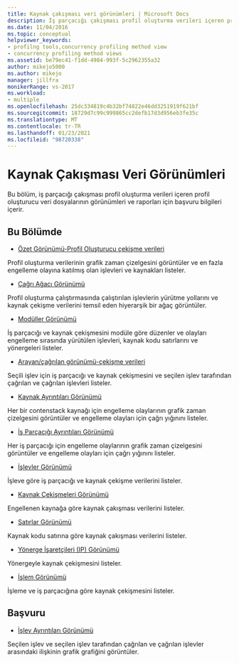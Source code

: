 ```yaml
---
title: Kaynak çakışması veri görünümleri | Microsoft Docs
description: İş parçacığı çakışması profil oluşturma verileri içeren profil oluşturucu veri dosyalarının görünümleri ve raporları için başvuru bilgileri hakkında bilgi edinin.
ms.date: 11/04/2016
ms.topic: conceptual
helpviewer_keywords:
- profilng tools,concurrency profiling method view
- concurrency profiling method views
ms.assetid: be79ec41-f1dd-4984-993f-5c2962355a32
author: mikejo5000
ms.author: mikejo
manager: jillfra
monikerRange: vs-2017
ms.workload:
- multiple
ms.openlocfilehash: 25dc334819c4b32bf74822e46dd3251919f621bf
ms.sourcegitcommit: 18729d7c99c999865cc2defb17d3d956eb3fe35c
ms.translationtype: MT
ms.contentlocale: tr-TR
ms.lasthandoff: 01/23/2021
ms.locfileid: "98720338"
---
```

# <a name="resource-contention-data-views"></a>Kaynak Çakışması Veri Görünümleri
Bu bölüm, iş parçacığı çakışması profil oluşturma verileri içeren profil oluşturucu veri dosyalarının görünümleri ve raporları için başvuru bilgileri içerir.

## <a name="in-this-section"></a>Bu Bölümde
- [Özet Görünümü-Profil Oluşturucu çekişme verileri](../profiling/resource-contention-data-views.md)

 Profil oluşturma verilerinin grafik zaman çizelgesini görüntüler ve en fazla engelleme olayına katılmış olan işlevleri ve kaynakları listeler.

- [Çağrı Ağacı Görünümü](../profiling/call-tree-view-contention-data.md)

 Profil oluşturma çalıştırmasında çalıştırılan işlevlerin yürütme yollarını ve kaynak çekişme verilerini temsil eden hiyerarşik bir ağaç görüntüler.

- [Modüller Görünümü](../profiling/modules-view-contention-data.md)

 İş parçacığı ve kaynak çekişmesini modüle göre düzenler ve olayları engelleme sırasında yürütülen işlevleri, kaynak kodu satırlarını ve yönergeleri listeler.

- [Arayan/çağrılan görünümü-çekişme verileri](../profiling/caller-callee-view-contention-data.md)

 Seçili işlev için iş parçacığı ve kaynak çekişmesini ve seçilen işlev tarafından çağrılan ve çağrılan işlevleri listeler.

- [Kaynak Ayrıntıları Görünümü](../profiling/resource-details-view-contention-data.md)

 Her bir contenstack kaynağı için engelleme olaylarının grafik zaman çizelgesini görüntüler ve engelleme olayları için çağrı yığınını listeler.

- [İş Parçacığı Ayrıntıları Görünümü](../profiling/thread-details-view-contention-data.md)

 Her iş parçacığı için engelleme olaylarının grafik zaman çizelgesini görüntüler ve engelleme olayları için çağrı yığınını listeler.

- [İşlevler Görünümü](../profiling/functions-view-contention-data.md)

 İşleve göre iş parçacığı ve kaynak çekişme verilerini listeler.

- [Kaynak Çekişmeleri Görünümü](../profiling/resource-contentions-view-contention-data.md)

 Engellenen kaynağa göre kaynak çakışması verilerini listeler.

- [Satırlar Görünümü](../profiling/lines-view-contention-data.md)

 Kaynak kodu satırına göre kaynak çakışması verilerini listeler.

- [Yönerge İşaretçileri (IP) Görünümü](../profiling/instruction-pointers-ips-view-contention-data.md)

 Yönergeyle kaynak çekişmesini listeler.

- [İşlem Görünümü](../profiling/process-view-contention-data.md)

 İşleme ve iş parçacığına göre kaynak çekişmesini listeler.

## <a name="reference"></a>Başvuru
- [İşlev Ayrıntıları Görünümü](../profiling/function-details-view.md)

 Seçilen işlev ve seçilen işlev tarafından çağrılan ve çağrılan işlevler arasındaki ilişkinin grafik grafiğini görüntüler.
